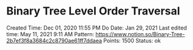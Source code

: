 # Binary Tree Level Order Traversal

Created Time: Dec 01, 2020 11:55 PM
Do Date: Jan 29, 2021
Last edited time: May 11, 2021 9:11 AM
Pattern: https://www.notion.so/Binary-Tree-2b7ef3f8a3684c2c8790ae61ff7ddaea
Points: 1500
Status: ok